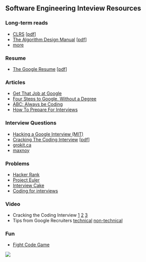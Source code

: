 ## Software Engineering Inteview Resources

### Long-term reads
* [CLRS](http://www.amazon.com/dp/0262033844) [[pdf](https://www.google.co.uk/search?q=cormen+pdf)]
* [The Algorithm Design Manual](http://www.amazon.com/dp/1848000693) [[pdf](https://www.google.co.uk/search?q=skiena+algorithm+design+manual+pdf)]
* [more](https://github.com/vhf/free-programming-books/blob/master/free-programming-books.md)

### Resume
* [The Google Resume](http://www.amazon.com/dp/0470927623) [[pdf](https://www.google.co.uk/search?q=the+google+resume+pdf)]

### Articles
* [Get That Job at Google](http://steve-yegge.blogspot.co.uk/2008/03/get-that-job-at-google.html)
* [Four Steps to Google, Without a Degree](https://medium.com/this-happened-to-me/8f381aa6bd5e)
* [ABC: Always be Coding](https://medium.com/tech-talk/d5f8051afce2)
* [How To Prepare For Interviews](http://dandreamsofcoding.com/2012/11/25/how-to-prepare-for-technical-interviews/)

### Interview Questions
* [Hacking a Google Interview (MIT)](https://courses.csail.mit.edu/iap/interview/materials.php)
* [Cracking The Coding Interview](http://www.amazon.com/dp/098478280X) [[pdf](https://www.google.co.uk/search?q=cracking+the+coding+interview+pdf)]
* [grokit.ca](http://www.grokit.ca/spc/computer_science_review/)
* [maxnoy](http://maxnoy.com/interviews.html)

### Problems
* [Hacker Rank](https://www.hackerrank.com/)
* [Project Euler](https://projecteuler.net/)
* [Interview Cake](https://www.interviewcake.com/)
* [Coding for interviews](http://codingforinterviews.com/)

### Video
* Cracking the Coding Interview [1](http://www.youtube.com/watch?v=rEJzOhC5ZtQ) [2](http://www.youtube.com/watch?v=aClxtDcdpsQ) [3](http://www.youtube.com/watch?v=2cf9xo1S134)
* Tips from Google Recruiters [technical](http://www.youtube.com/watch?v=qc1owf2-220) [non-technical](http://www.youtube.com/watch?v=DINxNbBOEoI)

### Fun
* [Fight Code Game](http://fightcodegame.com/)

![](http://i.imgur.com/nF8t0GL.jpg)
